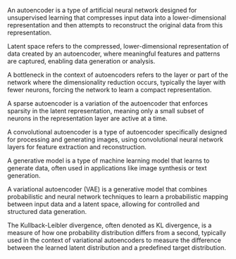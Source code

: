 An autoencoder is a type of artificial neural network designed for unsupervised learning that compresses input data into a lower-dimensional representation and then attempts to reconstruct the original data from this representation.

Latent space refers to the compressed, lower-dimensional representation of data created by an autoencoder, where meaningful features and patterns are captured, enabling data generation or analysis.

A bottleneck in the context of autoencoders refers to the layer or part of the network where the dimensionality reduction occurs, typically the layer with fewer neurons, forcing the network to learn a compact representation.

A sparse autoencoder is a variation of the autoencoder that enforces sparsity in the latent representation, meaning only a small subset of neurons in the representation layer are active at a time.

A convolutional autoencoder is a type of autoencoder specifically designed for processing and generating images, using convolutional neural network layers for feature extraction and reconstruction.

A generative model is a type of machine learning model that learns to generate data, often used in applications like image synthesis or text generation.

A variational autoencoder (VAE) is a generative model that combines probabilistic and neural network techniques to learn a probabilistic mapping between input data and a latent space, allowing for controlled and structured data generation.

The Kullback-Leibler divergence, often denoted as KL divergence, is a measure of how one probability distribution differs from a second, typically used in the context of variational autoencoders to measure the difference between the learned latent distribution and a predefined target distribution.